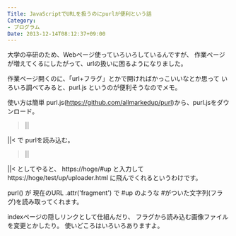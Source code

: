 ```yaml
---
Title: JavaScriptでURLを扱うのにpurlが便利という話
Category:
- プログラム
Date: 2013-12-14T08:12:37+09:00
---
```



大学の卒研のため、Webページ使っていろいろしているんですが、
作業ページが増えてくるにしたがって、urlの扱いに困るようになりました。

作業ページ開くのに、「url+フラグ」とかで開ければかっこいいなとか思って
いろいろ調べてみると、purl.js というのが便利そうなのでメモ。


使い方は簡単
purl.js(https://github.com/allmarkedup/purl)から、purl.jsをダウンロード。

>||
<script src="purl.js"></script>
||<
で purlを読み込む。

>||
<SCRIPT language="JavaScript">
  if(purl().attr('fragment') == "up"){
     location.href = "./test/up/uploader.html"
  }
</SCRIPT>
||<
としてやると、
https://hoge/#up
と入力して
https://hoge/test/up/uploader.html
に飛んでくれるというわけです。

purl() が 現在のURL
.attr('fragment') で #up のような #がついた文字列(フラグ)を読み取ってくれます。

indexページの隠しリンクとして仕組んだり、
フラグから読み込む画像ファイルを変更とかしたり。
使いどころはいろいろありますよ。
